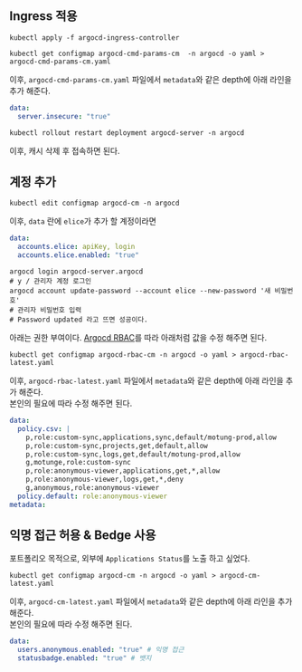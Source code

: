 ## Ingress 적용

```shell
kubectl apply -f argocd-ingress-controller
```

```shell
kubectl get configmap argocd-cmd-params-cm  -n argocd -o yaml > argocd-cmd-params-cm.yaml
```

이후, `argocd-cmd-params-cm.yaml` 파일에서 `metadata`와 같은 depth에 아래 라인을 추가 해준다.

```yaml
data:
  server.insecure: "true"
```

```shell
kubectl rollout restart deployment argocd-server -n argocd
```

이후, 캐시 삭제 후 접속하면 된다.

## 계정 추가

```shell
kubectl edit configmap argocd-cm -n argocd
```

이후, `data` 란에 `elice`가 추가 할 계정이라면

```yaml
data:
  accounts.elice: apiKey, login
  accounts.elice.enabled: "true"
```

```shell
argocd login argocd-server.argocd
# y / 관리자 계정 로그인
argocd account update-password --account elice --new-password '새 비밀번호'
# 관리자 비밀번호 입력
# Password updated 라고 뜨면 성공이다.
```

아래는 권한 부여이다. [Argocd RBAC](https://argo-cd.readthedocs.io/en/stable/operator-manual/rbac/)를 따라 아래처럼 값을 수정 해주면 된다.

```shell
kubectl get configmap argocd-rbac-cm -n argocd -o yaml > argocd-rbac-latest.yaml
```

이후, `argocd-rbac-latest.yaml` 파일에서 `metadata`와 같은 depth에 아래 라인을 추가 해준다.  
본인의 필요에 따라 수정 해주면 된다.

```yaml
data:
  policy.csv: |
    p,role:custom-sync,applications,sync,default/motung-prod,allow
    p,role:custom-sync,projects,get,default,allow
    p,role:custom-sync,logs,get,default/motung-prod,allow
    g,motunge,role:custom-sync
    p,role:anonymous-viewer,applications,get,*,allow
    p,role:anonymous-viewer,logs,get,*,deny
    g,anonymous,role:anonymous-viewer
  policy.default: role:anonymous-viewer
metadata:
```

## 익명 접근 허용 & Bedge 사용

포트폴리오 목적으로, 외부에 `Applications Status`를 노출 하고 싶었다.

```shell
kubectl get configmap argocd-cm -n argocd -o yaml > argocd-cm-latest.yaml
```

이후, `argocd-cm-latest.yaml` 파일에서 `metadata`와 같은 depth에 아래 라인을 추가 해준다.  
본인의 필요에 따라 수정 해주면 된다.

```yaml
data:
  users.anonymous.enabled: "true" # 익명 접근
  statusbadge.enabled: "true" # 뱃지
```
